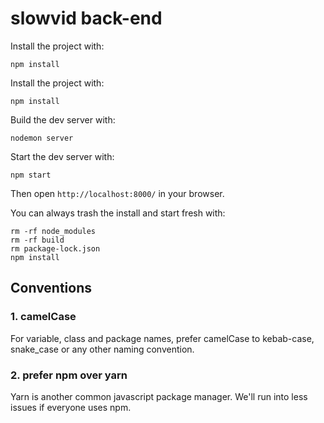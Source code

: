 # slowvid back-end 

Install the project with:

```
npm install
```

Install the project with:

```
npm install
```

Build the dev server with:

```
nodemon server
```

Start the dev server with:

```
npm start
```

Then open `http://localhost:8000/` in your browser.

You can always trash the install and start fresh with:

```
rm -rf node_modules
rm -rf build
rm package-lock.json
npm install
```


## Conventions

### 1. camelCase

For variable, class and package names, prefer camelCase to kebab-case, snake_case or any other naming convention. 


### 2. prefer npm over yarn

Yarn is another common javascript package manager. 
We'll run into less issues if everyone uses npm.
